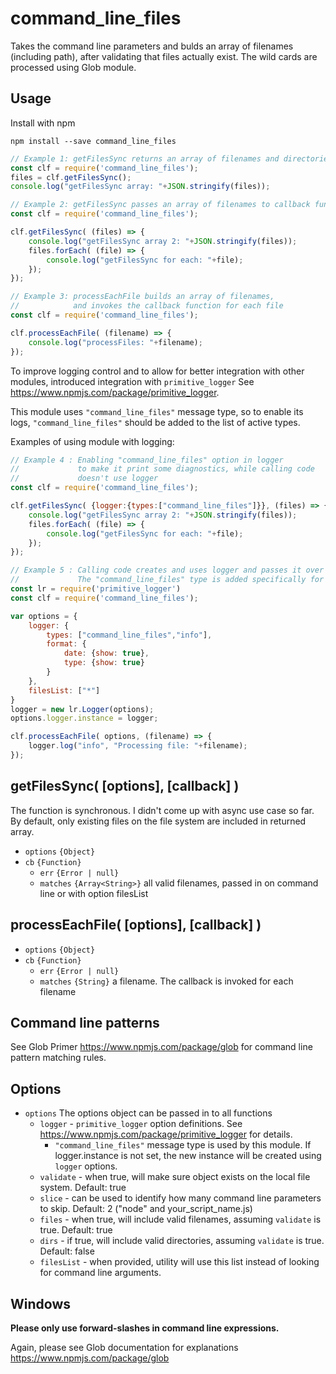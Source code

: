 # command_line_files

Takes the command line parameters and bulds an array of filenames (including path), after validating that files actually exist. The wild cards are processed using Glob module. 


## Usage

Install with npm

```
npm install --save command_line_files
```

```javascript
// Example 1: getFilesSync returns an array of filenames and directories
const clf = require('command_line_files');
files = clf.getFilesSync();
console.log("getFilesSync array: "+JSON.stringify(files));
```

```javascript
// Example 2: getFilesSync passes an array of filenames to callback function
const clf = require('command_line_files');

clf.getFilesSync( (files) => {
	console.log("getFilesSync array 2: "+JSON.stringify(files));
	files.forEach( (file) => {
		console.log("getFilesSync for each: "+file);
	});
});
```

```javascript
// Example 3: processEachFile builds an array of filenames, 
//            and invokes the callback function for each file
const clf = require('command_line_files');

clf.processEachFile( (filename) => {
	console.log("processFiles: "+filename);
});
```

To improve logging control and to allow for better integration with other modules, introduced integration with `primitive_logger` See https://www.npmjs.com/package/primitive_logger. 

This module uses `"command_line_files"` message type, so to enable its logs, `"command_line_files"` should be added to the list of active types.

Examples of using module with logging:

```javascript
// Example 4 : Enabling "command_line_files" option in logger 
//             to make it print some diagnostics, while calling code
//             doesn't use logger
const clf = require('command_line_files');

clf.getFilesSync( {logger:{types:["command_line_files"]}}, (files) => {
	console.log("getFilesSync array 2: "+JSON.stringify(files));
	files.forEach( (file) => {
		console.log("getFilesSync for each: "+file);
	});
});

```

```javascript
// Example 5 : Calling code creates and uses logger and passes it over to CLF module. 
//             The "command_line_files" type is added specifically for CLF module use.
const lr = require('primitive_logger')
const clf = require('command_line_files');

var options = {
	logger: {
		types: ["command_line_files","info"],
		format: { 
			date: {show: true},
			type: {show: true}
		}
	},
	filesList: ["*"]
}
logger = new lr.Logger(options);
options.logger.instance = logger;

clf.processEachFile( options, (filename) => {
    logger.log("info", "Processing file: "+filename);
});
```

## getFilesSync( [options], [callback] )
The function is synchronous. I didn't come up with async use case so far. 
By default, only existing files on the file system are included in returned array.

* `options` `{Object}`
* `cb` `{Function}`
  * `err` `{Error | null}`
  * `matches` `{Array<String>}` all valid filenames, passed in on command line or with option filesList

## processEachFile( [options], [callback] )

* `options` `{Object}`
* `cb` `{Function}`
  * `err` `{Error | null}`
  * `matches` `{String}` a filename. The callback is invoked for each filename

## Command line patterns

See Glob Primer https://www.npmjs.com/package/glob for command line pattern matching rules.

## Options

* `options` The options object can be passed in to all functions
   * `logger` - `primitive_logger` option definitions. See https://www.npmjs.com/package/primitive_logger for details. 
		* `"command_line_files"` message type is used by this module. If logger.instance is not set, the new instance will be created using `logger` options. 
   * `validate` - when true, will make sure object exists on the local file system. Default: true
   * `slice` - can be used to identify how many command line parameters to skip. Default: 2 ("node" and your_script_name.js)
   * `files` - when true, will include valid filenames, assuming `validate` is true. Default: true
   * `dirs` - if true, will include valid directories, assuming `validate` is true. Default: false
   * `filesList` - when provided, utility will use this list instead of looking for command line arguments. 

## Windows

**Please only use forward-slashes in command line expressions.**

Again, please see Glob documentation for explanations https://www.npmjs.com/package/glob 

